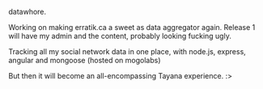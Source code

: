 datawhore.

Working on making erratik.ca a sweet as data aggregator again. Release 1 will have my admin and the content, probably looking fucking ugly.

Tracking all my social network data in one place, with node.js, express, angular and mongoose (hosted on mogolabs)

But then it will become an all-encompassing Tayana experience. :>
